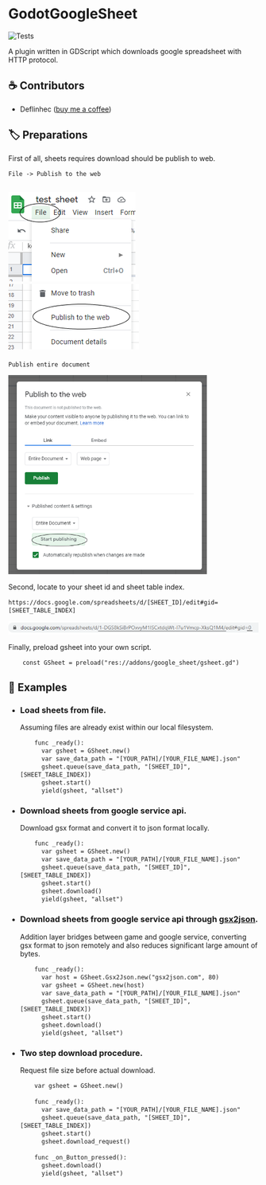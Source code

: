 # GodotGoogleSheet

![Tests](https://github.com/deflinhec/GodotGoogleSheet/workflows/Run%20GUT%20Tests/badge.svg?branch=master)

A plugin written in GDScript which downloads google spreadsheet with HTTP protocol.
    
## :coffee: Contributors

- Deflinhec ([buy me a coffee](https://ko-fi.com/deflinhec))

## :label: Preparations

First of all, sheets requires download should be publish to web.

    File -> Publish to the web

![](https://raw.githubusercontent.com/deflinhec/GodotGoogleSheet/master/screenshots/step01.png) ![](https://raw.githubusercontent.com/deflinhec/GodotGoogleSheet/master/screenshots/step02.png)
--- 

    Publish entire document

<img src="https://raw.githubusercontent.com/deflinhec/GodotGoogleSheet/master/screenshots/step03.png" width="400" />

Second, locate to your sheet id and sheet table index.

    https://docs.google.com/spreadsheets/d/[SHEET_ID]/edit#gid=[SHEET_TABLE_INDEX]

![](https://raw.githubusercontent.com/deflinhec/GodotGoogleSheet/master/screenshots/step04.png)

Finally, preload gsheet into your own script.
```
    const GSheet = preload("res://addons/google_sheet/gsheet.gd")
```

## :bookmark: Examples

- ### Load sheets from file.
    Assuming files are already exist within our local filesystem.
    ```
        func _ready():
          var gsheet = GSheet.new()
          var save_data_path = "[YOUR_PATH]/[YOUR_FILE_NAME].json"
          gsheet.queue(save_data_path, "[SHEET_ID]", [SHEET_TABLE_INDEX])
          gsheet.start()
          yield(gsheet, "allset")
    ```

- ### Download sheets from google service api.
    Download gsx format and convert it to json format locally.
    ``` 
        func _ready():
          var gsheet = GSheet.new()
          var save_data_path = "[YOUR_PATH]/[YOUR_FILE_NAME].json"
          gsheet.queue(save_data_path, "[SHEET_ID]", [SHEET_TABLE_INDEX])
          gsheet.start()
          gsheet.download()
          yield(gsheet, "allset")
    ```

- ### Download sheets from google service api through [gsx2json](http://gsx2json.com/).
    Addition layer bridges between game and google service, converting gsx format to json remotely and also reduces significant large amount of bytes.
    ```
        func _ready():
          var host = GSheet.Gsx2Json.new("gsx2json.com", 80)
          var gsheet = GSheet.new(host)
          var save_data_path = "[YOUR_PATH]/[YOUR_FILE_NAME].json"
          gsheet.queue(save_data_path, "[SHEET_ID]", [SHEET_TABLE_INDEX])
          gsheet.start()
          gsheet.download()
          yield(gsheet, "allset")
    ```

- ### Two step download procedure.
    Request file size before actual download.
    ```
        var gsheet = GSheet.new()

        func _ready():
          var save_data_path = "[YOUR_PATH]/[YOUR_FILE_NAME].json"
          gsheet.queue(save_data_path, "[SHEET_ID]", [SHEET_TABLE_INDEX])
          gsheet.start()
          gsheet.download_request()

        func _on_Button_pressed():
          gsheet.download()
          yield(gsheet, "allset")
    ```      
